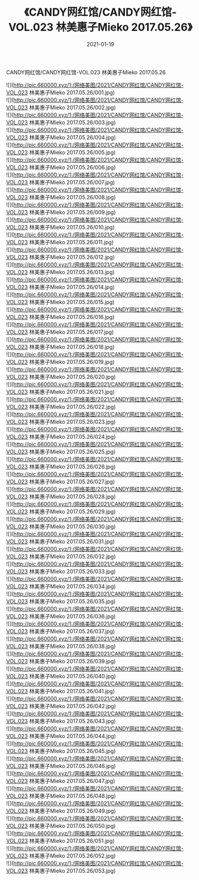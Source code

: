 ﻿---
layout: post
title:  《CANDY网红馆/CANDY网红馆-VOL.023 林美惠子Mieko 2017.05.26》
date:   2021-01-19
img: http://pic.660000.xyz/1:/网络美图/2021/CANDY网红馆/CANDY网红馆-VOL.023 林美惠子Mieko 2017.05.26/000.jpg
categories: [美女, 清纯, 唯美]
---

CANDY网红馆/CANDY网红馆-VOL.023 林美惠子Mieko 2017.05.26

 ![](http://pic.660000.xyz/1:/网络美图/2021/CANDY网红馆/CANDY网红馆-VOL.023 林美惠子Mieko 2017.05.26/001.jpg) <br>![](http://pic.660000.xyz/1:/网络美图/2021/CANDY网红馆/CANDY网红馆-VOL.023 林美惠子Mieko 2017.05.26/002.jpg) <br>![](http://pic.660000.xyz/1:/网络美图/2021/CANDY网红馆/CANDY网红馆-VOL.023 林美惠子Mieko 2017.05.26/003.jpg) <br>![](http://pic.660000.xyz/1:/网络美图/2021/CANDY网红馆/CANDY网红馆-VOL.023 林美惠子Mieko 2017.05.26/004.jpg) <br>![](http://pic.660000.xyz/1:/网络美图/2021/CANDY网红馆/CANDY网红馆-VOL.023 林美惠子Mieko 2017.05.26/005.jpg) <br>![](http://pic.660000.xyz/1:/网络美图/2021/CANDY网红馆/CANDY网红馆-VOL.023 林美惠子Mieko 2017.05.26/006.jpg) <br>![](http://pic.660000.xyz/1:/网络美图/2021/CANDY网红馆/CANDY网红馆-VOL.023 林美惠子Mieko 2017.05.26/007.jpg) <br>![](http://pic.660000.xyz/1:/网络美图/2021/CANDY网红馆/CANDY网红馆-VOL.023 林美惠子Mieko 2017.05.26/008.jpg) <br>![](http://pic.660000.xyz/1:/网络美图/2021/CANDY网红馆/CANDY网红馆-VOL.023 林美惠子Mieko 2017.05.26/009.jpg) <br>![](http://pic.660000.xyz/1:/网络美图/2021/CANDY网红馆/CANDY网红馆-VOL.023 林美惠子Mieko 2017.05.26/010.jpg) <br>![](http://pic.660000.xyz/1:/网络美图/2021/CANDY网红馆/CANDY网红馆-VOL.023 林美惠子Mieko 2017.05.26/011.jpg) <br>![](http://pic.660000.xyz/1:/网络美图/2021/CANDY网红馆/CANDY网红馆-VOL.023 林美惠子Mieko 2017.05.26/012.jpg) <br>![](http://pic.660000.xyz/1:/网络美图/2021/CANDY网红馆/CANDY网红馆-VOL.023 林美惠子Mieko 2017.05.26/013.jpg) <br>![](http://pic.660000.xyz/1:/网络美图/2021/CANDY网红馆/CANDY网红馆-VOL.023 林美惠子Mieko 2017.05.26/014.jpg) <br>![](http://pic.660000.xyz/1:/网络美图/2021/CANDY网红馆/CANDY网红馆-VOL.023 林美惠子Mieko 2017.05.26/015.jpg) <br>![](http://pic.660000.xyz/1:/网络美图/2021/CANDY网红馆/CANDY网红馆-VOL.023 林美惠子Mieko 2017.05.26/016.jpg) <br>![](http://pic.660000.xyz/1:/网络美图/2021/CANDY网红馆/CANDY网红馆-VOL.023 林美惠子Mieko 2017.05.26/017.jpg) <br>![](http://pic.660000.xyz/1:/网络美图/2021/CANDY网红馆/CANDY网红馆-VOL.023 林美惠子Mieko 2017.05.26/018.jpg) <br>![](http://pic.660000.xyz/1:/网络美图/2021/CANDY网红馆/CANDY网红馆-VOL.023 林美惠子Mieko 2017.05.26/019.jpg) <br>![](http://pic.660000.xyz/1:/网络美图/2021/CANDY网红馆/CANDY网红馆-VOL.023 林美惠子Mieko 2017.05.26/020.jpg) <br>![](http://pic.660000.xyz/1:/网络美图/2021/CANDY网红馆/CANDY网红馆-VOL.023 林美惠子Mieko 2017.05.26/021.jpg) <br>![](http://pic.660000.xyz/1:/网络美图/2021/CANDY网红馆/CANDY网红馆-VOL.023 林美惠子Mieko 2017.05.26/022.jpg) <br>![](http://pic.660000.xyz/1:/网络美图/2021/CANDY网红馆/CANDY网红馆-VOL.023 林美惠子Mieko 2017.05.26/023.jpg) <br>![](http://pic.660000.xyz/1:/网络美图/2021/CANDY网红馆/CANDY网红馆-VOL.023 林美惠子Mieko 2017.05.26/024.jpg) <br>![](http://pic.660000.xyz/1:/网络美图/2021/CANDY网红馆/CANDY网红馆-VOL.023 林美惠子Mieko 2017.05.26/025.jpg) <br>![](http://pic.660000.xyz/1:/网络美图/2021/CANDY网红馆/CANDY网红馆-VOL.023 林美惠子Mieko 2017.05.26/026.jpg) <br>![](http://pic.660000.xyz/1:/网络美图/2021/CANDY网红馆/CANDY网红馆-VOL.023 林美惠子Mieko 2017.05.26/027.jpg) <br>![](http://pic.660000.xyz/1:/网络美图/2021/CANDY网红馆/CANDY网红馆-VOL.023 林美惠子Mieko 2017.05.26/028.jpg) <br>![](http://pic.660000.xyz/1:/网络美图/2021/CANDY网红馆/CANDY网红馆-VOL.023 林美惠子Mieko 2017.05.26/029.jpg) <br>![](http://pic.660000.xyz/1:/网络美图/2021/CANDY网红馆/CANDY网红馆-VOL.023 林美惠子Mieko 2017.05.26/030.jpg) <br>![](http://pic.660000.xyz/1:/网络美图/2021/CANDY网红馆/CANDY网红馆-VOL.023 林美惠子Mieko 2017.05.26/031.jpg) <br>![](http://pic.660000.xyz/1:/网络美图/2021/CANDY网红馆/CANDY网红馆-VOL.023 林美惠子Mieko 2017.05.26/032.jpg) <br>![](http://pic.660000.xyz/1:/网络美图/2021/CANDY网红馆/CANDY网红馆-VOL.023 林美惠子Mieko 2017.05.26/033.jpg) <br>![](http://pic.660000.xyz/1:/网络美图/2021/CANDY网红馆/CANDY网红馆-VOL.023 林美惠子Mieko 2017.05.26/034.jpg) <br>![](http://pic.660000.xyz/1:/网络美图/2021/CANDY网红馆/CANDY网红馆-VOL.023 林美惠子Mieko 2017.05.26/035.jpg) <br>![](http://pic.660000.xyz/1:/网络美图/2021/CANDY网红馆/CANDY网红馆-VOL.023 林美惠子Mieko 2017.05.26/036.jpg) <br>![](http://pic.660000.xyz/1:/网络美图/2021/CANDY网红馆/CANDY网红馆-VOL.023 林美惠子Mieko 2017.05.26/037.jpg) <br>![](http://pic.660000.xyz/1:/网络美图/2021/CANDY网红馆/CANDY网红馆-VOL.023 林美惠子Mieko 2017.05.26/038.jpg) <br>![](http://pic.660000.xyz/1:/网络美图/2021/CANDY网红馆/CANDY网红馆-VOL.023 林美惠子Mieko 2017.05.26/039.jpg) <br>![](http://pic.660000.xyz/1:/网络美图/2021/CANDY网红馆/CANDY网红馆-VOL.023 林美惠子Mieko 2017.05.26/040.jpg) <br>![](http://pic.660000.xyz/1:/网络美图/2021/CANDY网红馆/CANDY网红馆-VOL.023 林美惠子Mieko 2017.05.26/041.jpg) <br>![](http://pic.660000.xyz/1:/网络美图/2021/CANDY网红馆/CANDY网红馆-VOL.023 林美惠子Mieko 2017.05.26/042.jpg) <br>![](http://pic.660000.xyz/1:/网络美图/2021/CANDY网红馆/CANDY网红馆-VOL.023 林美惠子Mieko 2017.05.26/043.jpg) <br>![](http://pic.660000.xyz/1:/网络美图/2021/CANDY网红馆/CANDY网红馆-VOL.023 林美惠子Mieko 2017.05.26/044.jpg) <br>![](http://pic.660000.xyz/1:/网络美图/2021/CANDY网红馆/CANDY网红馆-VOL.023 林美惠子Mieko 2017.05.26/045.jpg) <br>![](http://pic.660000.xyz/1:/网络美图/2021/CANDY网红馆/CANDY网红馆-VOL.023 林美惠子Mieko 2017.05.26/046.jpg) <br>![](http://pic.660000.xyz/1:/网络美图/2021/CANDY网红馆/CANDY网红馆-VOL.023 林美惠子Mieko 2017.05.26/047.jpg) <br>![](http://pic.660000.xyz/1:/网络美图/2021/CANDY网红馆/CANDY网红馆-VOL.023 林美惠子Mieko 2017.05.26/048.jpg) <br>![](http://pic.660000.xyz/1:/网络美图/2021/CANDY网红馆/CANDY网红馆-VOL.023 林美惠子Mieko 2017.05.26/049.jpg) <br>![](http://pic.660000.xyz/1:/网络美图/2021/CANDY网红馆/CANDY网红馆-VOL.023 林美惠子Mieko 2017.05.26/050.jpg) <br>![](http://pic.660000.xyz/1:/网络美图/2021/CANDY网红馆/CANDY网红馆-VOL.023 林美惠子Mieko 2017.05.26/051.jpg) <br>![](http://pic.660000.xyz/1:/网络美图/2021/CANDY网红馆/CANDY网红馆-VOL.023 林美惠子Mieko 2017.05.26/052.jpg) <br>![](http://pic.660000.xyz/1:/网络美图/2021/CANDY网红馆/CANDY网红馆-VOL.023 林美惠子Mieko 2017.05.26/053.jpg) <br>